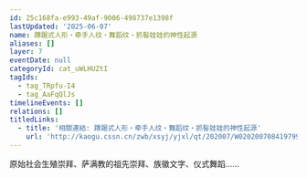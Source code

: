 ```yaml
---
id: 25c168fa-e993-49af-9006-498737e1398f
lastUpdated: '2025-06-07'
name: 蹲踞式人形・牵手人纹・舞蹈纹・抓髻娃娃的神性起源
aliases: []
layer: 7
eventDate: null
categoryId: cat_uWLHUZtI
tagIds:
  - tag_TRpfu-I4
  - tag_AaFqQlJs
timelineEvents: []
relations: []
titledLinks:
  - title: '相關連結: 蹲踞式人形・牵手人纹・舞蹈纹・抓髻娃娃的神性起源'
    url: 'http://kaogu.cssn.cn/zwb/xsyj/yjxl/qt/202007/W020200708419799600824.pdf'
---
```

原始社会生殖崇拜、萨满教的祖先崇拜、族徽文字、仪式舞蹈……
